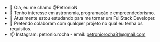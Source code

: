 - 👋 Olá, eu me chamo @PetronioN
- 👀 Tenho interesse em astronomia, programação e empreendedorismo.
- 🌱 Atualmente estou estudando para me tornar um FullStack Developer.
- 💞️ Pretendo colaboram com qualquer projeto no qual eu tenha os requisitos.
- 📫 Instagram: petronio.rocha - email: petroniorocha81@gmail.com

<!---
PetronioN/PetronioN is a ✨ special ✨ repository because its `README.md` (this file) appears on your GitHub profile.
You can click the Preview link to take a look at your changes.
--->
